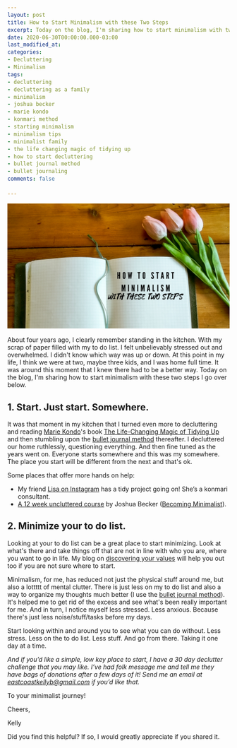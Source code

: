 ```yaml
---
layout: post
title: How to Start Minimalism with these Two Steps
excerpt: Today on the blog, I'm sharing how to start minimalism with two simple steps.
date: 2020-06-30T00:00:00.000-03:00
last_modified_at: 
categories:
- Decluttering
- Minimalism
tags:
- decluttering
- decluttering as a family
- minimalism
- joshua becker
- marie kondo
- konmari method
- starting minimalism
- minimalism tips
- minimalist family
- the life changing magic of tidying up
- how to start decluttering
- bullet journal method
- bullet journaling
comments: false

---
```

![Title of blog on my planner with flowers.](/assets/img/20200630_101240_0000.png "plannerflowers")

About four years ago, I clearly remember standing in the kitchen. With my scrap of paper filled with my to do list. I felt unbelievably stressed out and overwhelmed. I didn't know which way was up or down. At this point in my life, I think we were at two, maybe three kids, and I was home full time. It was around this moment that I knew there had to be a better way. Today on the blog, I'm sharing how to start minimalism with these two steps I go over below. 

## 1. Start. Just start. Somewhere. 

It was that moment in my kitchen that I turned even more to decluttering and reading [Marie Kondo](https://konmari.com/)'s book [The Life-Changing Magic of Tidying Up](https://amzn.to/2AhtdCJ) and then stumbling upon the [bullet journal method](https://amzn.to/2YMIpkA) thereafter. I decluttered our home ruthlessly, questioning everything. And then fine tuned as the years went on. Everyone starts somewhere and this was my somewhere. The place you start will be different from the next and that's ok.   
   
Some places that offer more hands on help:

* My friend [Lisa on Instagram](https://www.instagram.com/lisatselebidis/) has a tidy project going on! She’s a konmari consultant.
* [A 12 week uncluttered course](https://www.becomingminimalist.com/get-uncluttered/) by Joshua Becker ([Becoming Minimalist](http://www.becomingminimalist.com/)).

## 2. Minimize your to do list. 

Looking at your to do list can be a great place to start minimizing. Look at what's there and take things off that are not in line with who you are, where you want to go in life. My blog on [discovering your values](https://www.eastcoastkelly.com/planning/2020/05/28/how-to-discover-your-values.html) will help you out too if you are not sure where to start.  
   
Minimalism, for me, has reduced not just the physical stuff around me, but also a lottttt of mental clutter. There is just less on my to do list and also a way to organize my thoughts much better (I use the [bullet journal method](https://amzn.to/2YMIpkA)). It's helped me to get rid of the excess and see what's been really important for me. And in turn, I notice myself less stressed. Less anxious. Because there's just less noise/stuff/tasks before my days.   
   
Start looking within and around you to see what you can do without. Less stress. Less on the to do list. Less stuff. And go from there. Taking it one day at a time.  
   
_And if you’d like a simple, low key place to start, I have a 30 day declutter challenge that you may like. I’ve had folk message me and tell me they have bags of donations after a few days of it! Send me an email at_ [_eastcoastkellyb@gmail.com_](mailto:eastcoastkellyb@gmail.com) _if you’d like that._

 To your minimalist journey! 

Cheers,

Kelly

Did you find this helpful? If so, I would greatly appreciate if you shared it.